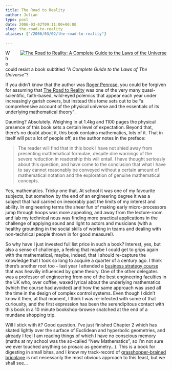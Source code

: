 ```yaml
---
title: The Road to Reality
author: Julian
type: post
date: 2006-03-02T09:11:00+00:00
slug: the-road-to-reality 
aliases: ["/2006/03/02/the-road-to-reality"]

---
```

<div style="  float:right;margin-left:30px; margin-bottom: 20px;">
  <a href="https://www.amazon.co.uk/exec/obidos/redirect?tag=fivegocrazyinmid%26link_code=xm2%26camp=2025%26creative=165953%26path=https://www.amazon.co.uk/gp/redirect.html%253fASIN=0224044478%2526tag=fivegocrazyinmid%2526lcode=xm2%2526cID=2025%2526ccmID=165953%2526location=/o/ASIN/0224044478%25253FSubscriptionId=0EMV44A9A5YT1RVDGZ82" title="View product details at Amazon"><img src="https://images.amazon.com/images/P/0224044478.01._SCMZZZZZZZ_.jpg" alt="The Road to Reality: A Complete Guide to the Laws of the Universe" /></a>
</div>

Who could resist a book subtitled _&#8220;A Complete Guide to the Laws of The Universe&#8221;_? 

If you didn&#8217;t know that the author was [Roger Penrose][1], you could be forgiven for assuming that [The Road to Reality][2] was one of the very many quasi-scientific, faith-based, wild-eyed polemics that appear each year under increasingly garish covers, but instead this tome sets out to be <q>a comprehensive account of the physical universe and the essentials of its underlying mathematical theory</q>.

Daunting? Absolutely. Weighing in at 1.4kg and 1100 pages the physical presence of this book sets a certain level of expectation. Beyond that, there&#8217;s no doubt about it, this book contains mathematics, lots of it. That in itself will put a lot of people off, as the author notes in the preface:

<blockquote cite="https://www.amazon.co.uk/exec/obidos/redirect?tag=fivegocrazyinmid%26link_code=xm2%26camp=2025%26creative=165953%26path=https://www.amazon.co.uk/gp/redirect.html%253fASIN=0224044478%2526tag=fivegocrazyinmid%2526lcode=xm2%2526cID=2025%2526ccmID=165953%2526location=/o/ASIN/0224044478%25253FSubscriptionId=0EMV44A9A5YT1RVDGZ82">
  <p>
    The reader will find that in this book I have not shied away from presenting mathematical formulae, despite dire warnings of the severe reduction in readership this will entail. I have thought seriously about this question, and have come to the conclusion that what I have to say cannot reasonably be conveyed without a certain amount of mathematical notation and the exploration of genuine mathematical concepts.
  </p>
</blockquote>

Yes, mathematics. Tricky one that. At school it was one of my favourite subjects, but somehow by the end of an engineering degree it was a subject that had carried on inexorably past the limits of my interest and ability. In engineering terms the sheer fun of making early micro-processors jump through hoops was more appealing, and away from the lecture-room and lab my technical nous was finding more practical applications in the challenge of applying sound and light to actors and musicians (with a healthy grounding in the social skills of working in teams and dealing with non-technical people thrown in for good measure!).

So why have I just invested full list price in such a book? Interest, yes, but also a sense of challenge, a feeling that maybe I could get to grips again with the mathematical, maybe, indeed, that I should re-capture the knowledge that I took so long to acquire a quarter of a century ago. I think there&#8217;s another root too &#8211; last year I attended a [business strategy course][3] that was heaviliy influenced by game theory. One of the other delegates was a professor of engineering from one of the best engineering faculties in the UK who, over coffee, waxed lyrical about the underlying mathematics (which the course had avoided) and how the same approach was used all the time in the design of complex control systems. Even though I didn&#8217;t know it then, at that moment, I think I was re-infected with some of that curiousity, and the first expression has been the serendipitous contact with this book in a 10 minute bookshop-browse snatched at the end of a mundane shopping trip.

Will I stick with it? Good question. I&#8217;ve just finished Chapter 2 which has skated lightly over the surface of Euclidean and hyperbolic geometries, and already I feel I am reading things of which I have no conscious memory (maths at my school was the so-called &#8220;New Mathematics&#8221;, so I&#8217;m not sure we ever touched anything so prosaic as geometry&#8230;). This is a book for digesting in small bites, and I know my track-record of [grasshopper-brained][4] [bricolage][5] is not necessarily the most obvious approach to this feast, but we shall see&#8230;

 [1]: https://en.wikipedia.org/wiki/Roger_Penrose
 [2]: https://www.amazon.co.uk/exec/obidos/redirect?tag=fivegocrazyinmid%26link_code=xm2%26camp=2025%26creative=165953%26path=https://www.amazon.co.uk/gp/redirect.html%253fASIN=0224044478%2526tag=fivegocrazyinmid%2526lcode=xm2%2526cID=2025%2526ccmID=165953%2526location=/o/ASIN/0224044478%25253FSubscriptionId=0EMV44A9A5YT1RVDGZ82
 [3]: https://www.synesthesia.co.uk/blog/archives/2005/04/22/developing-deliverable-strategies/
 [4]: https://www.synesthesia.co.uk/blog/archives/2004/05/09/polymaths/
 [5]: https://www.synesthesia.co.uk/blog/archives/2004/05/10/butterfly-moments-and-bricolage/